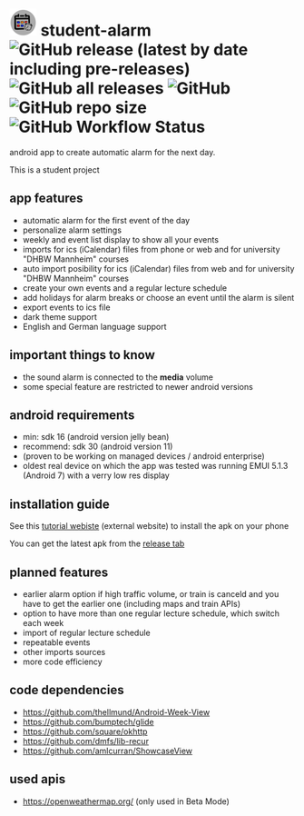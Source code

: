 # _![app_icon](app/src/main/res/mipmap-mdpi/ic_launcher_round.png)_ student-alarm  ![GitHub release (latest by date including pre-releases)](https://img.shields.io/github/v/release/Gnuhry/student-alarm?include_prereleases) ![GitHub all releases](https://img.shields.io/github/downloads/Gnuhry/student-alarm/total) ![GitHub](https://img.shields.io/github/license/Gnuhry/student-alarm?color=457855) ![GitHub repo size](https://img.shields.io/github/repo-size/Gnuhry/student-alarm) ![GitHub Workflow Status](https://img.shields.io/github/workflow/status/gnuhry/student-alarm/Build%20and%20Release%20APK?color=004845)
android app to create automatic alarm for the next day.

This is a student project

## app features

- automatic alarm for the first event of the day
- personalize alarm settings
- weekly and event list display to show all your events
- imports for ics (iCalendar) files from phone or web and for university "DHBW Mannheim" courses
- auto import posibility for ics (iCalendar) files from web and for university "DHBW Mannheim" courses
- create your own events and a regular lecture schedule
- add holidays for alarm breaks or choose an event until the alarm is silent
- export events to ics file
- dark theme support
- English and German language support

## important things to know
- the sound alarm is connected to the **media** volume
- some special feature are restricted to newer android versions

## android requirements
- min: sdk 16 (android version jelly bean)
- recommend: sdk 30 (android version 11)
- (proven to be working on managed devices / android enterprise)
- oldest real device on which the app was tested was running EMUI 5.1.3 (Android 7) with a verry low res display

## installation guide
See this [tutorial webiste](https://www.thecustomdroid.com/how-to-install-apk-on-android/) (external website) to install the apk on your phone


You can get the latest apk from the [release tab](https://github.com/Gnuhry/student-alarm/releases)

## planned features

- earlier alarm option if high traffic volume, or train is canceld and you have to get the earlier one (including maps and train APIs)
- option to have more than one regular lecture schedule, which switch each week
- import of regular lecture schedule
- repeatable events
- other imports sources
- more code efficiency 

## code dependencies
- https://github.com/thellmund/Android-Week-View
- https://github.com/bumptech/glide
- https://github.com/square/okhttp
- https://github.com/dmfs/lib-recur
- https://github.com/amlcurran/ShowcaseView

## used apis
- https://openweathermap.org/ (only used in Beta Mode)
